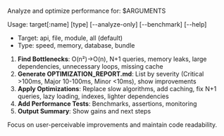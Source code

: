 Analyze and optimize performance for: $ARGUMENTS

Usage: target[:name] [type] [--analyze-only] [--benchmark] [--help]
- Target: api, file, module, all (default)
- Type: speed, memory, database, bundle

1. **Find Bottlenecks**: O(n²)→O(n), N+1 queries, memory leaks, large dependencies, unnecessary loops, missing cache
2. **Generate OPTIMIZATION_REPORT.md**: List by severity (Critical >100ms, Major 10-100ms, Minor <10ms), show improvements
3. **Apply Optimizations**: Replace slow algorithms, add caching, fix N+1 queries, lazy loading, indexes, lighter dependencies
4. **Add Performance Tests**: Benchmarks, assertions, monitoring
5. **Output Summary**: Show gains and next steps

Focus on user-perceivable improvements and maintain code readability.
